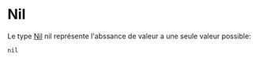 # Nil

Le type [Nil](http://crystal-lang.org/api/Nil.html) nil représente l'abssance de valeur a une seule valeur possible:

```crystal
nil
```
